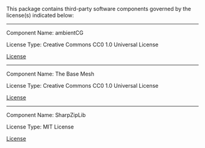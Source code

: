 This package contains third-party software components governed by the license(s) indicated below:

---

Component Name: ambientCG

License Type: Creative Commons CC0 1.0 Universal License

[License](https://help.ambientcg.com/01-General/Licensing.html)

---

Component Name: The Base Mesh

License Type: Creative Commons CC0 1.0 Universal License

[License](https://thebasemesh.com/)

---

Component Name: SharpZipLib

License Type: MIT License

[License](https://github.com/icsharpcode/SharpZipLib/blob/master/LICENSE.txt)
